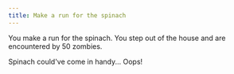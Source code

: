 ```yaml
---
title: Make a run for the spinach
---
```


You make a run for the spinach. You step out of the house and are encountered by 50 zombies. 

Spinach could've come in handy... Oops!